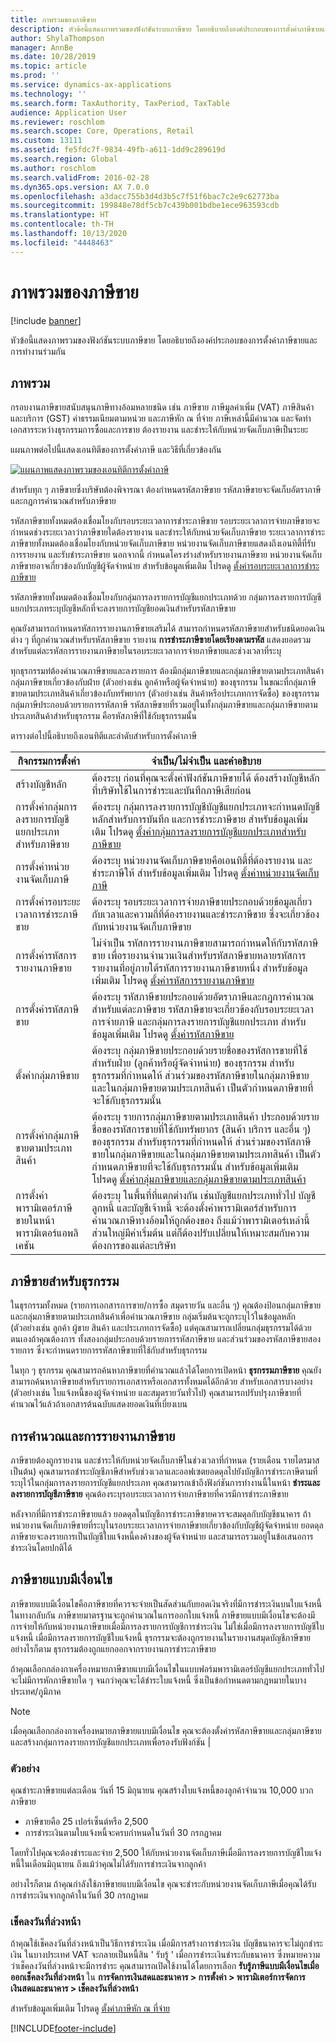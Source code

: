 ```yaml
---
title: ภาพรวมของภาษีขาย
description: หัวข้อนี้แสดงภาพรวมของฟังก์ชันระบบภาษีขาย โดยอธิบายถึงองค์ประกอบของการตั้งค่าภาษีขายและการทำงานร่วมกัน
author: ShylaThompson
manager: AnnBe
ms.date: 10/28/2019
ms.topic: article
ms.prod: ''
ms.service: dynamics-ax-applications
ms.technology: ''
ms.search.form: TaxAuthority, TaxPeriod, TaxTable
audience: Application User
ms.reviewer: roschlom
ms.search.scope: Core, Operations, Retail
ms.custom: 13111
ms.assetid: fe5fdc7f-9834-49fb-a611-1dd9c289619d
ms.search.region: Global
ms.author: roschlom
ms.search.validFrom: 2016-02-28
ms.dyn365.ops.version: AX 7.0.0
ms.openlocfilehash: a3dacc755b3d4d3b5c7f51f6bac7c2e9c62773ba
ms.sourcegitcommit: 199848e78df5cb7c439b001bdbe1ece963593cdb
ms.translationtype: HT
ms.contentlocale: th-TH
ms.lasthandoff: 10/13/2020
ms.locfileid: "4448463"
---
```

# <a name="sales-tax-overview"></a>ภาพรวมของภาษีขาย

[!include [banner](../includes/banner.md)]

หัวข้อนี้แสดงภาพรวมของฟังก์ชันระบบภาษีขาย โดยอธิบายถึงองค์ประกอบของการตั้งค่าภาษีขายและการทำงานร่วมกัน

<a name="overview"></a>ภาพรวม
--------

กรอบงานภาษีขายสนับสนุนภาษีทางอ้อมหลายชนิด เช่น ภาษีขาย ภาษีมูลค่าเพิ่ม (VAT) ภาษีสินค้าและบริการ (GST) ค่าธรรมเนียมตามหน่วย และภาษีหัก ณ ที่จ่าย ภาษีเหล่านี้มีคำนวณ และจัดทำเอกสารระหว่างธุรกรรมการซื้อและการขาย ต้องรายงาน และชำระให้กับหน่วยจัดเก็บภาษีเป็นระยะ 

แผนภาพต่อไปนี้แสดงเอนทิตีของการตั้งค่าภาษี และวิธีที่เกี่ยวข้องกัน

[![แผนภาพแสดงภาพรวมของเอนทิตีการตั้งค่าภาษี](./media/taxoverview1-300x209.jpg)](./media/taxoverview1.jpg) 

สำหรับทุก ๆ ภาษีขายซึ่งบริษัทต้องพิจารณา ต้องกำหนดรหัสภาษีขาย รหัสภาษีขายจะจัดเก็บอัตราภาษีและกฎการคำนวณสำหรับภาษีขาย 

รหัสภาษีขายทั้งหมดต้องเชื่อมโยงกับรอบระยะเวลาการชำระภาษีขาย รอบระยะเวลาการจ่ายภาษีขายจะกำหนดช่วงระยะเวลาว่าภาษีขายใดต้องรายงาน และชำระให้กับหน่วยจัดเก็บภาษีขาย ระยะเวลาการชำระภาษีขายทั้งหมดต้องเชื่อมโยงกับหน่วยจัดเก็บภาษีขาย หน่วยงานจัดเก็บภาษีขายแสดงถึงเอนทิตี้ที่รับการรายงาน และรับชำระภาษีขาย นอกจากนี้ กำหนดโครงร่างสำหรับรายงานภาษีขาย หน่วยงานจัดเก็บภาษีขายอาจเกี่ยวข้องกับบัญชีผู้จัดจำหน่าย สำหรับข้อมูลเพิ่มเติม โปรดดู [ตั้งค่ารอบระยะเวลาการชำระภาษีขาย](tasks/set-up-sales-tax-settlement-periods.md)

รหัสภาษีขายทั้งหมดต้องเชื่อมโยงกับกลุ่มการลงรายการบัญชีแยกประเภทด้วย กลุ่มการลงรายการบัญชีแยกประเภทระบุบัญชีหลักที่จะลงรายการบัญชียอดเงินสำหรับรหัสภาษีขาย 

คุณยังสามารถกำหนดรหัสการรายงานภาษีขายเสริมได้ สามารถกำหนดรหัสภาษีขายสำหรับชนิดยอดเงินต่าง ๆ ที่ถูกคำนวณสำหรับรหัสภาษีขาย รายงาน **การชำระภาษีขายโดยเรียงตามรหัส** แสดงยอดรวมสำหรับแต่ละรหัสการรายงานภาษีขายในรอบระยะเวลาการจ่ายภาษีขายและช่วงเวลาที่ระบุ 

ทุกธุรกรรมท่ต้องคำนวณภาษีขายและลงรายการ ต้องมีกลุ่มภาษีขายและกลุ่มภาษีขายตามประเภทสินค้า กลุ่มภาษีขายเกี่ยวข้องกับฝ่าย (ตัวอย่างเช่น ลูกค้าหรือผู้จัดจำหน่าย) ของธุรกรรม ในขณะที่กลุ่มภาษีขายตามประเภทสินค้าเกี่ยวข้องกับทรัพยากร (ตัวอย่างเช่น สินค้าหรือประเภทการจัดซื้อ) ของธุรกรรม กลุ่มภาษีประกอบด้วยรายการรหัสภาษี รหัสภาษีขายที่รวมอยู่ในทั้งกลุ่มภาษีขายและกลุ่มภาษีขายตามประเภทสินค้าสำหรับธุรกรรม คือรหัสภาษีที่ใช้กับธุรกรรมนั้น 

ตารางต่อไปนี้อธิบายถึงเอนทิตีและลำดับสำหรับการตั้งค่าภาษี

| กิจกรรมการตั้งค่า                                                  | จำเป็น/ไม่จำเป็น และคำอธิบาย                                                                                                                                                                                                                                                                                         |
|-----------------------------------------------------------------|---------------------------------------------------------------------------------------------------------------------------------------------------------------------------------------------------------------------------------------------------------------------------------------------------------------------------|
| สร้างบัญชีหลัก                                           | ต้องระบุ ก่อนที่คุณจะตั้งค่าฟังก์ชันภาษีขายได้ ต้องสร้างบัญชีหลักที่บริษัทใช้ในการชำระและบันทึกภาษีเสียก่อน                                                                                                                                                                             |
| การตั้งค่ากลุ่มการลงรายการบัญชีแยกประเภทสำหรับภาษีขาย                     | ต้องระบุ กลุ่มการลงรายการบัญชีบัญชีแยกประเภทจะกำหนดบัญชีหลักสำหรับการบันทึก และการชำระภาษีขาย   สำหรับข้อมูลเพิ่มเติม โปรดดู [ตั้งค่ากลุ่มการลงรายการบัญชีแยกประเภทสำหรับภาษีขาย](tasks/set-up-ledger-posting-groups-sales-tax.md)                                                                                 |
| การตั้งค่าหน่วยงานจัดเก็บภาษี                                   | ต้องระบุ หน่วยงานจัดเก็บภาษีขายคือเอนทิตี้ที่ต้องรายงาน และชำระภาษีให้    สำหรับข้อมูลเพิ่มเติม โปรดดู [ตั้งค่าหน่วยงานจัดเก็บภาษี](tasks/set-up-sales-tax-authorities.md)                                                                                                                                          |
| การตั้งค่ารอบระยะเวลาการชำระภาษีขาย                            | ต้องระบุ รอบระยะเวลาการจ่ายภาษีขายประกอบด้วยข้อมูลเกี่ยวกับเวลาและความถี่ที่ต้องรายงานและชำระภาษีขาย ซึ่งจะเกี่ยวข้องกับหน่วยงานจัดเก็บภาษีขาย                                                                                                                                                       |
| การตั้งค่ารหัสการรายงานภาษีขาย                               | ไม่จำเป็น รหัสการรายงานภาษีขายสามารถกำหนดให้กับรหัสภาษีขาย เพื่อรายงานจำนวนเงินสำหรับรหัสภาษีขายหลายรหัสการรายงานที่อยู่ภายใต้รหัสการรายงานภาษีขายหนึ่ง สำหรับข้อมูลเพิ่มเติม โปรดดู [ตั้งค่ารหัสการรายงานภาษีขาย](tasks/set-up-sales-tax-reporting-codes.md)                                         |
| การตั้งค่ารหัสภาษีขาย                                         | ต้องระบุ รหัสภาษีขายประกอบด้วยอัตราภาษีและกฎการคำนวณสำหรับแต่ละภาษีขาย รหัสภาษีขายจะเกี่ยวข้องกับรอบระยะเวลาการจ่ายภาษี และกลุ่มการลงรายการบัญชีแยกประเภท สำหรับข้อมูลเพิ่มเติม โปรดดู [ตั้งค่ารหัสภาษีขาย](tasks/set-up-sales-tax-codes.md)                                |
| ตั้งค่ากลุ่มภาษีขาย                                        | ต้องระบุ กลุ่มภาษีขายประกอบด้วยรายชื่อของรหัสการขายที่ใช้สำหรับฝ่าย (ลูกค้าหรือผู้จัดจำหน่าย) ของธุรกรรม สำหรับธุรกรรมที่กำหนดให้ ส่วนร่วมของรหัสภาษีขายในกลุ่มภาษีขายและในกลุ่มภาษีขายตามประเภทสินค้า เป็นตัวกำหนดภาษีขายที่จะใช้กับธุรกรรมนั้น                  |
| การตั้งค่ากลุ่มภาษีขายตามประเภทสินค้า                                   | ต้องระบุ รายการกลุ่มภาษีขายตามประเภทสินค้า ประกอบด้วยรายชื่อของรหัสการขายที่ใช้กับทรัพยากร (สินค้า บริการ และอื่น ๆ) ของธุรกรรม สำหรับธุรกรรมที่กำหนดให้ ส่วนร่วมของรหัสภาษีขายในกลุ่มภาษีขายและในกลุ่มภาษีขายตามประเภทสินค้า เป็นตัวกำหนดภาษีขายที่จะใช้กับธุรกรรมนั้น สำหรับข้อมูลเพิ่มเติม โปรดดู [ตั้งค่ากลุ่มภาษีขายและกลุ่มภาษีขายตามประเภทสินค้า](tasks/set-up-sales-tax-groups-item-sales-tax-groups.md) |
| การตั้งค่าพารามิเตอร์ภาษีขายในหน้าพารามิเตอร์แอพลิเคชัน | ต้องระบุ ในพื้นที่ที่แตกต่างกัน เช่นบัญชีแยกประเภททั่วไป บัญชีลูกหนี้ และบัญชีเจ้าหนี้ จะต้องตั้งค่าพารามิเตอร์สำหรับการคำนวณภาษีทางอ้อมให้ถูกต้องของ ถึงแม้ว่าพารามิเตอร์เหล่านี้ส่วนใหญ่มีค่าเริ่มต้น แต่ก็ต้องปรับเปลี่ยนให้เหมาะสมกับความต้องการของแต่ละบริษัท                                          |

## <a name="sales-tax-on-transactions"></a>ภาษีขายสำหรับธุรกรรม
ในธุรกรรมทั้งหมด (รายการเอกสารการขาย/การซื้อ สมุดรายวัน และอื่น ๆ) คุณต้องป้อนกลุ่มภาษีขายและกลุ่มภาษีขายตามประเภทสินค้าเพื่อคำนวณภาษีขาย กลุ่มเริ่มต้นจะถูกระบุไว้ในข้อมูลหลัก (ตัวอย่างเช่น ลูกค้า ผู้ขาย สินค้า และประเภทการจัดซื้อ) แต่คุณสามารถเปลี่ยนกลุ่มธุรกรรมได้ด้วยตนเองถ้าคุณต้องการ ทั้งสองกลุ่มประกอบด้วยรายการรหัสภาษีขาย และส่วนร่วมของรหัสภาษีขายสองรายการ ซึ่งจะกำหนดรายการรหัสภาษีขายที่ใช้กับสำหรับธุรกรรม 

ในทุก ๆ ธุรกรรม คุณสามารถค้นหาภาษีขายที่คำนวณแล้วได้โดยการเปิดหน้า **ธุรกรรมภาษีขาย** คุณยังสามารถค้นหาภาษีขายสำหรับรายการเอกสารหรือเอกสารทั้งหมดได้อีกด้วย สำหรับเอกสารบางอย่าง (ตัวอย่างเช่น ใบแจ้งหนี้ของผู้จัดจำหน่าย และสมุดรายวันทั่วไป) คุณสามารถปรับปรุงภาษีขายที่คำนวณไว้แล้วถ้าเอกสารต้นฉบับแสดงยอดเงินที่เบี่ยงเบน

## <a name="sales-tax-settlement-and-reporting"></a>การคำนวณและการรายงานภาษีขาย
ภาษีขายต้องถูกรายงาน และชำระให้กับหน่วยจัดเก็บภาษีในช่วงเวลาที่กำหนด (รายเดือน รายไตรมาส เป็นต้น) คุณสามารถชำระบัญชีภาษีสำหรับช่วงเวลาและออฟเซตยอดดุลไปยังบัญชีการชำระภาษีตามที่ระบุไว้ในกลุ่มการลงรายการบัญชีแยกประเภท คุณสามารถเข้าถึงฟังก์ชันการทำงานนี้ในหน้า **ชำระและลงรายการบัญชีภาษีขาย** คุณต้องระบุรอบระยะเวลาการจ่ายภาษีขายที่ควรมีการชำระภาษีขาย 

หลังจากที่มีการชำระภาษีขายแล้ว ยอดดุลในบัญชีการชำระภาษีขายควรจะสมดุลกับบัญชีธนาคาร ถ้าหน่วยงานจัดเก็บภาษีขายที่ระบุในรอบระยะเวลาการจ่ายภาษีขายเกี่ยวข้องกับบัญชีผู้จัดจำหน่าย ยอดดุลภาษีขายจะลงรายการเป็นบัญชีใบแจ้งหนี้คงค้างของผู้จัดจำหน่าย และสามารถรวมอยู่ในข้อเสนอการชำระเงินโดยปกติได้

## <a name="conditional-sales-tax"></a>ภาษีขายแบบมีเงื่อนไข
ภาษีขายแบบมีเงื่อนไขคือภาษีขายที่ควรจะจ่ายเป็นสัดส่วนกับยอดเงินจริงที่มีการชำระเงินบนใบแจ้งหนี้ ในทางกลับกัน ภาษีขายมาตรฐานจะถูกคำนวณในการออกใบแจ้งหนี้ ภาษีขายแบบมีเงื่อนไขจะต้องมีการจ่ายให้กับหน่วยงานภาษีขายเมื่อมีการลงรายการบัญชีการชำระเงิน ไม่ใช่เมื่อมีการลงรายการบัญชีใบแจ้งหนี้ เมื่อมีการลงรายการบัญชีใบแจ้งหนี้ ธุรกรรมจะต้องถูกรายงานในรายงานสมุดบัญชีภาษีขาย อย่างไรก็ตาม ธุรกรรมต้องถูกแยกออกจากรายงานการชำระภาษีขาย 

ถ้าคุณเลือกกล่องกาเครื่องหมายภาษีขายแบบมีเงื่อนไขในแบบฟอร์มพารามิเตอร์บัญชีแยกประเภททั่วไป จะไม่มีการหักภาษีขายใด ๆ จนกว่าคุณจะได้ชำระใบแจ้งหนี้ ซึ่งเป็นข้อกำหนดตามกฎหมายในบางประเทศ/ภูมิภาค

> [!NOTE]
> เมื่อคุณเลือกกล่องกาเครื่องหมายภาษีขายแบบมีเงื่อนไข คุณจะต้องตั้งค่ารหัสภาษีขายและกลุ่มภาษีขาย และสร้างกลุ่มการลงรายการบัญชีแยกประเภทเพื่อรองรับฟังก์ชัน |

###  <a name="example"></a>ตัวอย่าง

คุณชำระภาษีขายแต่ละเดือน วันที่ 15 มิถุนายน คุณสร้างใบแจ้งหนี้ของลูกค้าจำนวน 10,000 บวกภาษีขาย
-   ภาษีขายคือ 25 เปอร์เซ็นต์หรือ 2,500
-   การชำระเงินตามใบแจ้งหนี้จะครบกำหนดในวันที่ 30 กรกฎาคม

โดยทั่วไปคุณจะต้องชำระและจ่าย 2,500 ให้กับหน่วยงานจัดเก็บภาษีเมื่อมีการลงรายการบัญชีใบแจ้งหนี้ในเดือนมิถุนายน ถึงแม้ว่าคุณไม่ได้รับการชำระเงินจากลูกค้า 

อย่างไรก็ตาม ถ้าคุณกำลังใช้ภาษีขายแบบมีเงื่อนไข คุณจะชำระกับหน่วยงานจัดเก็บภาษีเมื่อคุณได้รับการชำระเงินจากลูกค้าในวันที่ 30 กรกฎาคม

### <a name="postdated-check"></a>เช็คลงวันที่ล่วงหน้า

ถ้าคุณใช้เช็คลงวันที่ล่วงหน้าเป็นวิธีการชำระเงิน เมื่อมีการสร้างการชำระเงิน บัญชีธนาคารจะไม่ถูกชำระเงิน ในบางประเทศ VAT จะกลายเป็นหนี้สิน ' รับรู้ ' เมื่อการชำระเงินชำระกับธนาคาร ซึ่งหมายความว่าเช็คลงวันที่ล่วงหน้าจะมีการชำระ คุณสามารถเปิดใช้งานได้โดยการเลือก **รับรู้ภาษีแบบมีเงื่อนไขเมื่อออกเช็คลงวันที่ล่วงหน้า** ใน **การจัดการเงินสดและธนาคาร > การตั้งค่า > พารามิเตอร์การจัดการเงินสดและธนาคาร > เช็คลงวันที่ล่วงหน้า**

สำหรับข้อมูลเพิ่มเติม โปรดดู [ตั้งค่าภาษีหัก ณ ที่จ่าย](tasks/set-up-withholding-tax.md)


[!INCLUDE[footer-include](../../includes/footer-banner.md)]
